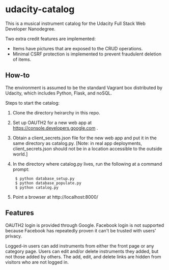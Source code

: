 # udacity-catalog

This is a musical instrument catalog for the Udacity Full Stack Web
Developer Nanodegree.

Two extra credit features are implemented:
* Items have pictures that are exposed to the CRUD operations.
* Minimal CSRF protection is implemented to prevent fraudulent deletion of items.

## How-to

The environment is assumed to be the standard Vagrant box distributed by Udacity, which
includes Python, Flask, and noSQL.

Steps to start the catalog:
1. Clone the directory heirarchy in this repo.
2. Set up OAUTH2 for a new web app at https://console.developers.google.com .
3. Obtain a client_secrets.json file for the new web app and put it in the same
directory as catalog.py. [Note: in real app deployments, client_secrets.json should not be 
in a location accessible to the outside world.]
4. In the directory where catalog.py lives, run the following at a command prompt:

        $ python database_setup.py
        $ python database_populate.py
        $ python catalog.py
5. Point a browser at http://localhost:8000/

## Features
OAUTH2 login is provided through Google. Facebook login is not supported because 
Facebook has repeatedly proven it can't be trusted with users' privacy.

Logged-in users can add instruments from either the front page or any category page.
Users can edit and/or delete instruments they added, but not those added by others.
The add, edit, and delete links are hidden from visitors who are not logged in.

